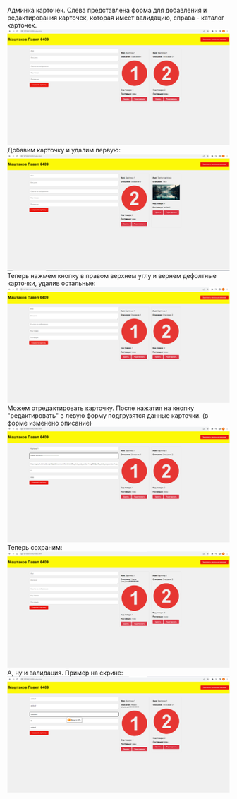 Админка карточек.
Слева представлена форма для добавления и редактирования карточек, которая имеет валидацию, справа - каталог карточек.
![Alt text](1.png)
Добавим карточку и удалим первую:
![Alt text](2.png)
Теперь нажмем кнопку в правом верхнем углу и вернем дефолтные карточки, удалив остальные:
![Alt text](3.png)
Можем отредактировать карточку. После нажатия на кнопку "редактировать" в левую форму подгрузятся данные карточки. (в форме изменено описание)
![Alt text](4.png)
Теперь сохраним:
![Alt text](5.png)
А, ну и валидация. Пример на скрине:
![Alt text](6.png)

